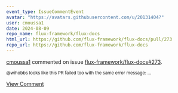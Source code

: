 ```yaml
---
event_type: IssueCommentEvent
avatar: "https://avatars.githubusercontent.com/u/20131404?"
user: cmoussa1
date: 2024-08-09
repo_name: flux-framework/flux-docs
html_url: https://github.com/flux-framework/flux-docs/pull/273
repo_url: https://github.com/flux-framework/flux-docs
---
```


<a href='https://github.com/cmoussa1' target='_blank'>cmoussa1</a> commented on issue <a href='https://github.com/flux-framework/flux-docs/pull/273' target='_blank'>flux-framework/flux-docs#273</a>.

<small>@wihobbs looks like this PR failed too with the same error message:...</small>

<a href='https://github.com/flux-framework/flux-docs/pull/273' target='_blank'>View Comment</a>
